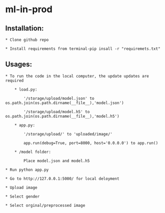 # ml-in-prod
## Installation:

	* Clone github repo

	* Install requirements from terminal-pip insall -r "requiremets.txt"

## Usages:

	* To run the code in the local computer, the update updates are required

		* load.py:

			'/storage/upload/model.json' to os.path.join(os.path.dirname(__file__),'model.json')

			'/storage/upload/model.h5' to os.path.join(os.path.dirname(__file__),'model.h5')

		* app.py:

			'/storage/upload/' to 'uploaded/image/'

			app.run(debug=True, port=8000, host='0.0.0.0') to app.run()

		* /model folder:

			Place model.json and model.h5

	* Run python app.py

	* Go to http://127.0.0.1:5000/ for local deloyment

	* Upload image

	* Select gender
	
	* Select orginal/preprocessed image
